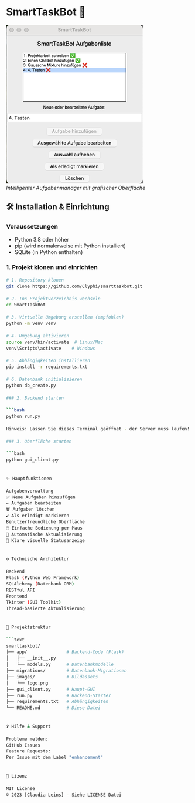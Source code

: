 # SmartTaskBot 🚀

![SmartTaskBot Logo](/images/logo.png)  
*Intelligenter Aufgabenmanager mit grafischer Oberfläche*


## 🛠️ Installation & Einrichtung

### Voraussetzungen
- Python 3.8 oder höher
- pip (wird normalerweise mit Python installiert)
- SQLite (in Python enthalten)


### 1. Projekt klonen und einrichten

```bash
# 1. Repository klonen
git clone https://github.com/Clyphi/smarttaskbot.git

# 2. Ins Projektverzeichnis wechseln
cd SmartTaskBot

# 3. Virtuelle Umgebung erstellen (empfohlen)
python -m venv venv

# 4. Umgebung aktivieren
source venv/bin/activate  # Linux/Mac
venv\Scripts\activate    # Windows

# 5. Abhängigkeiten installieren
pip install -r requirements.txt

# 6. Datenbank initialisieren
python db_create.py

### 2. Backend starten

```bash
python run.py

Hinweis: Lassen Sie dieses Terminal geöffnet - der Server muss laufen!

### 3. Oberfläche starten

```bash
python gui_client.py


✨ Hauptfunktionen

Aufgabenverwaltung
✅ Neue Aufgaben hinzufügen
✏️ Aufgaben bearbeiten
🗑️ Aufgaben löschen
✔️ Als erledigt markieren
Benutzerfreundliche Oberfläche
🖱️ Einfache Bedienung per Maus
🔄 Automatische Aktualisierung
🎨 Klare visuelle Statusanzeige


⚙️ Technische Architektur

Backend
Flask (Python Web Framework)
SQLAlchemy (Datenbank ORM)
RESTful API
Frontend
Tkinter (GUI Toolkit)
Thread-basierte Aktualisierung


📂 Projektstruktur

```text
smarttaskbot/
├── app/               # Backend-Code (Flask)
│   ├── __init__.py
│   └── models.py      # Datenbankmodelle
├── migrations/        # Datenbank-Migrationen
├── images/            # Bildassets
│   └── logo.png
├── gui_client.py      # Haupt-GUI
├── run.py             # Backend-Starter
├── requirements.txt   # Abhängigkeiten
└── README.md          # Diese Datei


❓ Hilfe & Support

Probleme melden:
GitHub Issues
Feature Requests:
Per Issue mit dem Label "enhancement"


📜 Lizenz

MIT License
© 2023 [Claudia Leins] - Siehe LICENSE Datei